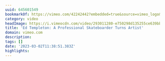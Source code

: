 ```yaml
---
uuid: 645601549
bookmarkOf: https://vimeo.com/42242442?embedded=true&source=vimeo_logo&owner=1689513
category: video
headImage: https://i.vimeocdn.com/video/293011280-e750298d135255ce639bb07ff3b722666a780ec8b5056d9fb46a4b26d65cbce7-d_295x166
title: 'Ed Templeton: A Professional Skateboarder Turns Artist'
domain: vimeo.com
description: 
tags: []
date: '2023-03-02T11:38:51.383Z'
highlights: 
---
```



